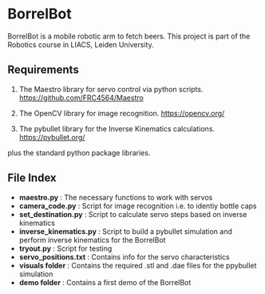 # BorrelBot
BorrelBot is a mobile robotic arm to fetch beers. This project is part of the Robotics course in LIACS, Leiden University.

## Requirements
1) The Maestro library for servo control via python scripts.
https://github.com/FRC4564/Maestro

2) The OpenCV library for image recognition.
https://opencv.org/

3) The pybullet library for the Inverse Kinematics calculations.
https://pybullet.org/

plus the standard python package libraries.

## File Index

* **maestro.py** : The necessary functions to work with servos
* **camera_code.py** : Script for image recognition i.e. to identiy bottle caps
* **set_destination.py** : Script to calculate servo steps based on inverse kinematics
* **inverse_kinematics.py** : Script to build a pybullet simulation and perform inverse kinematics for the BorrelBot
* **tryout.py** : Script for testing
* **servo_positions.txt** : Contains info for the servo characteristics
* **visuals folder** : Contains the required .stl and .dae files for the ppybullet simulation
* **demo folder** : Contains a first demo of the BorrelBot

